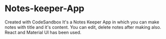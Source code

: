 # Notes-keeper-App
Created with CodeSandbox
It's a Notes Keeper App in which you can make notes with title and it's content. You can edit, delete notes after making also.
React and Material UI has been used.
